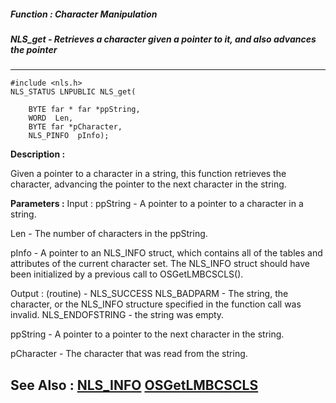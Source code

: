 ##### Function : Character Manipulation
##### NLS_get - Retrieves a character given a pointer to it, and also advances the pointer
---
```
#include <nls.h>
NLS_STATUS LNPUBLIC NLS_get(

	BYTE far * far *ppString,
	WORD  Len,
	BYTE far *pCharacter,
	NLS_PINFO  pInfo);
```
**Description :**

Given a pointer to a character in a string, this function retrieves the 
character, advancing the pointer to the next character in the string.

**Parameters :**
Input :
ppString  -  A pointer to a pointer to a character in a string.

Len  -  The number of characters in the ppString.

pInfo  -  A pointer to an NLS_INFO struct, which contains all of the tables and attributes of the current character set. The NLS_INFO struct should have been initialized by a previous call to OSGetLMBCSCLS().

Output :
(routine)  -  NLS_SUCCESS
NLS_BADPARM - The string, the character, or the NLS_INFO structure specified in the function call was invalid.
NLS_ENDOFSTRING - the string was empty.


ppString  -  A pointer to a pointer to the next character in the string.

pCharacter  -  The character that was read from the string.


**See Also :**
[NLS_INFO](/reference/Data/NLS_INFO)
[OSGetLMBCSCLS](/reference/Func/OSGetLMBCSCLS)
---
